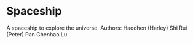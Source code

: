 # Spaceship
A spaceship to explore the universe.
Authors:
Haochen (Harley) Shi
Rui (Peter) Pan
Chenhao Lu